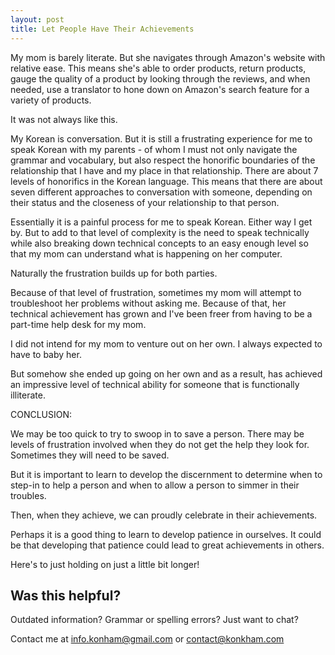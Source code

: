 ```yaml
---
layout: post
title: Let People Have Their Achievements
---
```


My mom is barely literate. But she navigates through Amazon's website with relative ease. This means she's able to order products, return products, gauge the quality of a product by looking through the reviews, and when needed, use a translator to hone down on Amazon's search feature for a variety of products.

It was not always like this. 

My Korean is conversation. But it is still a frustrating experience for me to speak Korean with my parents - of whom I must not only navigate the grammar and vocabulary, but also respect the honorific boundaries of the relationship that I have and my place in that relationship. There are about 7 levels of honorifics in the Korean language. This means that there are about seven different approaches to conversation with someone, depending on their status and the closeness of your relationship to that person.

Essentially it is a painful process for me to speak Korean. Either way I get by. But to add to that level of complexity is the need to speak technically while also breaking down technical concepts to an easy enough level so that my mom can understand what is happening on her computer.

Naturally the frustration builds up for both parties. 

Because of that level of frustration, sometimes my mom will attempt to troubleshoot her problems without asking me. Because of that, her technical achievement has grown and I've been freer from having to be a part-time help desk for my mom.

I did not intend for my mom to venture out on her own. I always expected to have to baby her.

But somehow she ended up going on her own and as a result, has achieved an impressive level of technical ability for someone that is functionally illiterate. 

CONCLUSION:

We may be too quick to try to swoop in to save a person. There may be levels of frustration involved when they do not get the help they look for. Sometimes they will need to be saved.

But it is important to learn to develop the discernment to determine when to step-in to help a person and when to allow a person to simmer in their troubles.

Then, when they achieve, we can proudly celebrate in their achievements. 

Perhaps it is a good thing to learn to develop patience in ourselves. It could be that developing that patience could lead to great achievements in others.

Here's to just holding on just a little bit longer!

## Was this helpful?

Outdated information? Grammar or spelling errors? Just want to chat?

Contact me at [info.konham@gmail.com](mailto:info.konham@gmail.com) or [contact@konkham.com](mailto:contact@konkham.com)